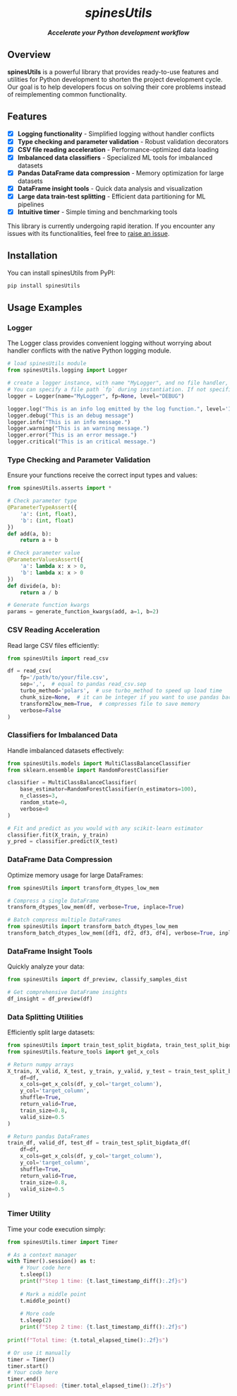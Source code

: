 <div align="center">
  <h1><i><b>spinesUtils</b></i></h1>
  <p><b><i>Accelerate your Python development workflow</i></b></p>
</div>

## Overview

**spinesUtils** is a powerful library that provides ready-to-use features and utilities for Python development to shorten the project development cycle. Our goal is to help developers focus on solving their core problems instead of reimplementing common functionality.

## Features

- [x] **Logging functionality** - Simplified logging without handler conflicts
- [x] **Type checking and parameter validation** - Robust validation decorators
- [x] **CSV file reading acceleration** - Performance-optimized data loading
- [x] **Imbalanced data classifiers** - Specialized ML tools for imbalanced datasets
- [x] **Pandas DataFrame data compression** - Memory optimization for large datasets
- [x] **DataFrame insight tools** - Quick data analysis and visualization
- [x] **Large data train-test splitting** - Efficient data partitioning for ML pipelines
- [x] **Intuitive timer** - Simple timing and benchmarking tools

This library is currently undergoing rapid iteration. If you encounter any issues with its functionalities, feel free to [raise an issue](https://github.com/yourusername/spinesUtils/issues).

## Installation

You can install spinesUtils from PyPI:

```bash
pip install spinesUtils
```

## Usage Examples

### Logger

The Logger class provides convenient logging without worrying about handler conflicts with the native Python logging module.

```python
# load spinesUtils module
from spinesUtils.logging import Logger

# create a logger instance, with name "MyLogger", and no file handler, the default level is "INFO"
# You can specify a file path `fp` during instantiation. If not specified, logs will not be written to a file.
logger = Logger(name="MyLogger", fp=None, level="DEBUG")

logger.log("This is an info log emitted by the log function.", level='INFO')
logger.debug("This is an debug message")
logger.info("This is an info message.")
logger.warning("This is an warning message.")
logger.error("This is an error message.")
logger.critical("This is an critical message.")
```

### Type Checking and Parameter Validation

Ensure your functions receive the correct input types and values:

```python
from spinesUtils.asserts import *

# Check parameter type
@ParameterTypeAssert({
    'a': (int, float),
    'b': (int, float)
})
def add(a, b):
    return a + b

# Check parameter value
@ParameterValuesAssert({
    'a': lambda x: x > 0,
    'b': lambda x: x > 0
})
def divide(a, b):
    return a / b

# Generate function kwargs
params = generate_function_kwargs(add, a=1, b=2)
```

### CSV Reading Acceleration

Read large CSV files efficiently:

```python
from spinesUtils import read_csv

df = read_csv(
    fp='/path/to/your/file.csv',
    sep=',',  # equal to pandas read_csv.sep
    turbo_method='polars',  # use turbo_method to speed up load time
    chunk_size=None,  # it can be integer if you want to use pandas backend
    transform2low_mem=True,  # compresses file to save memory
    verbose=False
)
```

### Classifiers for Imbalanced Data

Handle imbalanced datasets effectively:

```python
from spinesUtils.models import MultiClassBalanceClassifier
from sklearn.ensemble import RandomForestClassifier

classifier = MultiClassBalanceClassifier(
    base_estimator=RandomForestClassifier(n_estimators=100),
    n_classes=3,
    random_state=0,
    verbose=0
)

# Fit and predict as you would with any scikit-learn estimator
classifier.fit(X_train, y_train)
y_pred = classifier.predict(X_test)
```

### DataFrame Data Compression

Optimize memory usage for large DataFrames:

```python
from spinesUtils import transform_dtypes_low_mem

# Compress a single DataFrame
transform_dtypes_low_mem(df, verbose=True, inplace=True)

# Batch compress multiple DataFrames
from spinesUtils import transform_batch_dtypes_low_mem
transform_batch_dtypes_low_mem([df1, df2, df3, df4], verbose=True, inplace=True)
```

### DataFrame Insight Tools

Quickly analyze your data:

```python
from spinesUtils import df_preview, classify_samples_dist

# Get comprehensive DataFrame insights
df_insight = df_preview(df)
```

### Data Splitting Utilities

Efficiently split large datasets:

```python
from spinesUtils import train_test_split_bigdata, train_test_split_bigdata_df
from spinesUtils.feature_tools import get_x_cols

# Return numpy arrays
X_train, X_valid, X_test, y_train, y_valid, y_test = train_test_split_bigdata(
    df=df, 
    x_cols=get_x_cols(df, y_col='target_column'),
    y_col='target_column', 
    shuffle=True,
    return_valid=True,
    train_size=0.8,
    valid_size=0.5
)

# Return pandas DataFrames
train_df, valid_df, test_df = train_test_split_bigdata_df(
    df=df, 
    x_cols=get_x_cols(df, y_col='target_column'),
    y_col='target_column', 
    shuffle=True,
    return_valid=True,
    train_size=0.8,
    valid_size=0.5
)
```

### Timer Utility

Time your code execution simply:

```python
from spinesUtils.timer import Timer

# As a context manager
with Timer().session() as t:
    # Your code here
    t.sleep(1)
    print(f"Step 1 time: {t.last_timestamp_diff():.2f}s")
    
    # Mark a middle point
    t.middle_point()
    
    # More code
    t.sleep(2)
    print(f"Step 2 time: {t.last_timestamp_diff():.2f}s")
    
print(f"Total time: {t.total_elapsed_time():.2f}s")

# Or use it manually
timer = Timer()
timer.start()
# Your code here
timer.end()
print(f"Elapsed: {timer.total_elapsed_time():.2f}s")
```
